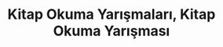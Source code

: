 ---
layout: category
headline: "Kitap Okuma Yarışmaları"
title: Kitap Okuma Yarışmaları, Kitap Okuma Yarışması
key: "kitap okuma yarışması"
description: Kitap Okuma Yarışması, Kitap Okuma Yarışmaları 2020, Kitap Okuma Yarışması 2020
permalink: "kitap-okuma-yarismalari/"
---